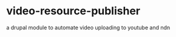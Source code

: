 video-resource-publisher
========================

a drupal module to automate video uploading to youtube and ndn